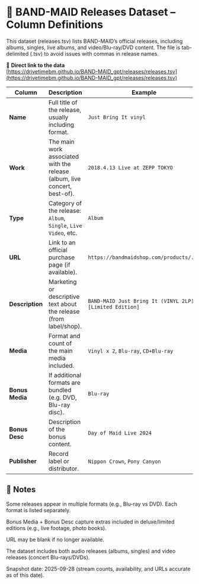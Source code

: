 # 📖 BAND-MAID Releases Dataset – Column Definitions #

This dataset (releases.tsv) lists BAND-MAID’s official releases, including albums, singles, live albums, and video/Blu-ray/DVD content.
The file is tab-delimited (.tsv) to avoid issues with commas in release names.

🔗 **Direct link to the data**  
[https://drivetimebm.github.io/BAND-MAID_gpt/releases/releases.tsv](https://drivetimebm.github.io/BAND-MAID_gpt/releases/releases.tsv)

| Column          | Description                                                              | Example                                                 |
| --------------- | -------------------------------------------------------------------------| ------------------------------------------------------- |
| **Name**        | Full title of the release, usually including format.                     | `Just Bring It vinyl`                                   |
| **Work**        | The main work associated with the release (album, live concert, best-of).| `2018.4.13 Live at ZEPP TOKYO`                                         |
| **Type**        | Category of the release: `Album`, `Single`, `Live Video`, etc.           | `Album`                                                 |
| **URL**         | Link to an official purchase page (if available).                        | `https://bandmaidshop.com/products/...`                 |
| **Description** | Marketing or descriptive text about the release (from label/shop).       | `BAND-MAID Just Bring It (VINYL 2LP) [Limited Edition]` |
| **Media**       | Format and count of the main media included.                             | `Vinyl x 2`, `Blu-ray`, `CD+Blu-ray`                    |
| **Bonus Media** | If additional formats are bundled (e.g. DVD, Blu-ray disc).              | `Blu-ray`                                               |
| **Bonus Desc**  | Description of the bonus content.                                        | `Day of Maid Live 2024`                                 |
| **Publisher**   | Record label or distributor.                                             | `Nippon Crown`, `Pony Canyon`                           |

## 📝 Notes ##

Some releases appear in multiple formats (e.g., Blu-ray vs DVD). Each format is listed separately.

Bonus Media + Bonus Desc capture extras included in deluxe/limited editions (e.g., live footage, photo books).

URL may be blank if no longer available.

The dataset includes both audio releases (albums, singles) and video releases (concert Blu-rays/DVDs).

Snapshot date: 2025-09-28 (stream counts, availability, and URLs accurate as of this date).
